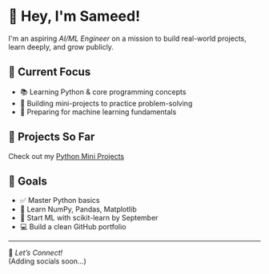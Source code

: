 # 👋 Hey, I'm Sameed!

I'm an aspiring *AI/ML Engineer* on a mission to build real-world projects, learn deeply, and grow publicly.

## 🚀 Current Focus
- 📚 Learning Python & core programming concepts
- 🔨 Building mini-projects to practice problem-solving
- 🧠 Preparing for machine learning fundamentals

## 🧰 Projects So Far
Check out my [Python Mini Projects](https://github.com/sameedbuilds/python-mini-projects)

## 🎯 Goals
- ✅ Master Python basics
- 🧪 Learn NumPy, Pandas, Matplotlib
- 🤖 Start ML with scikit-learn by September
- 💻 Build a clean GitHub portfolio

---

🔗 *Let’s Connect!*  
(Adding socials soon...)
